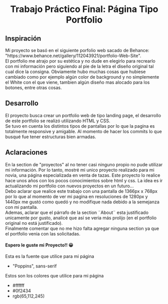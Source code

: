 <div align="center">
<h1> Trabajo Práctico Final: Página Tipo Portfolio </h1>
</div>

## Inspiración
<p> Mi proyecto se basó en el siguiente porfolio web sacado de Behance: "https://www.behance.net/gallery/112043921/portfolio-Web-Site". <br>
El portfolio me atrajo por su estética y no dude en elegirlo para recrearlo con mi información pero siguiendo al pie de la letra el diseño original tal cual dice la consigna.
Obviamente hubo muchas cosas que hubiese cambiado como por ejemplo algún color de background y no simplemente el White con el que viene, tambien algún diseño mas alocado para los botones, entre otras cosas.
</p>

## Desarrollo
<p> El proyecto busca crear un portfolio web de tipo landing page, el desarrollo de este portfolio se realizó utilizando HTML y CSS. <br>
Se tuvo en cuenta los distintos tipos de pantallas por lo que la pagina es totalmente responsive y amigable. Al momento de hacer los commits lo que busqué fue tener estructuras bien armadas. </p>

## Aclaraciones
<p> En la section de "proyectos" al no tener casi ninguno propio no pude utilizar mi información. Por lo tanto, mostré mi unico proyecto realizado para mi novia, una página especializada en venta de tazas. Este proyecto lo realice hace unos años con los pocos conocimientos sobre html y css. La idea es ir actualizando mi portfolio con nuevos proyectos en un futuro... <br>
Debo aclarar que realice este trabajo con una pantalla de 1366px x 768px por lo que al momento de ver mi pagina en resoluciones de 1280px y 1440px me gustó como quedó y no modifique nada debido a la semejanza con mi pantalla. <br>
Ademas, aclarar que el párrafo de la section ¨About¨ esta justificado unicamente por gusto, analicé que así se veria más prolijo (en el portfolio original no está justificado).<br>
Finalmente comentar que no me hizo falta agregar ninguna section ya que el portfolio venia con las solicitadas.
</p>

<h4> Espero le guste mi Proyecto!! 😀</h4>

<p>Esta es la fuente que utilice para mi página</p>
<ul> 
  <li>"Poppins", sans-serif</li>
</ul>

<p>Estos son los colores que utilice para mi página</p>
<ul> 
  <li>#ffffff</li>
  <li>#0f2434</li>
  <li>rgb(65,112,245)</li>
</ul>
